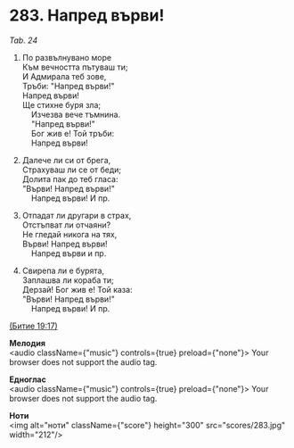 # 283. Напред върви!  

*Tab. 24*  

1. По развълнувано море  
Към вечността пътуваш ти;  
И Адмирала теб зове,  
Тръби: "Напред върви!"  
Напред върви!  
Ще стихне буря зла;  
    Изчезва вече тъмнина.  
    "Напред върви!"  
    Бог жив е! Той тръби:  
    Напред върви!  

2. Далече ли си от брега,  
Страхуваш ли се от беди;  
Долита пак до теб гласа:  
"Върви! Напред върви!"  
    Напред върви! И пр.  

3. Отпадат ли другари в страх,  
Отстъпват ли отчаяни?  
Не гледай никога на тях,  
Върви! Напред върви!  
    Напред върви и пр.  

4. Свирепа ли е бурята,  
Заплашва ли кораба ти;  
Дерзай! Бог жив е! Той каза:  
"Върви! Напред върви!"  
    Напред върви! И пр.  

[(Битие 19:17)](http://biblia.bg/index.php?k=1&g=19&s=17)  

__Мелодия__  
<audio className={"music"} controls={true} preload={"none"}><source src="mp3/283.mp3" type="audio/mpeg"/>
Your browser does not support the audio tag.
</audio>  

__Едноглас__  
<audio className={"music"} controls={true} preload={"none"}><source src="transp/283.mp3" type="audio/mpeg"/>
Your browser does not support the audio tag.
</audio>  

__Ноти__  
<img alt="ноти" className={"score"} height="300" src="scores/283.jpg" width="212"/>
